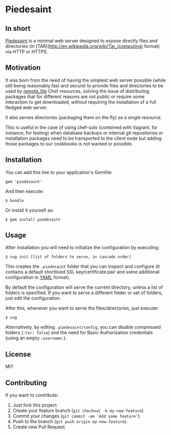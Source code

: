 # Piedesaint

## In short

[Piedesaint](https://github.com/tnarik/piedesaint) is a minimal web server designed to expose directly files and directories (in [TAR](http://en.wikipedia.org/wiki/Tar_(computing) format) via HTTP or HTTPS.

## Motivation

It was born from the need of having the simplest web server possible (while still being reasonably fast and secure) to provide files and directories to be used by [remote_file](http://docs.opscode.com/resource_remote_file.html) Chef resources, solving the issue of distributing packages that for different reasons are not public or require some interaction to get downloaded, without requiring the installation of a full fledged web server.

It also serves directories (packaging them on the fly) as a single resource.

This is useful in the case of using chef-solo (combined with Vagrant, for instance, for testing) when database backups or internal git repositories or installation packages need to be transported to the client node but adding those packages to our cookbooks is not wanted or possible.

## Installation

You can add this line to your application's Gemfile:

	gem 'piedesaint'

And then execute:

    $ bundle

Or install it yourself as:

    $ gem install piedesaint

## Usage

After installation you will need to initialize the configuration by executing:
	
	$ sug init [list of folders to serve, in cascade order]

This creates the ```.piedesaint``` folder that you can inspect and configure (it contains a default shortlived SSL key/certificate pair and some additional configuration in [YAML](http://en.wikipedia.org/wiki/YAML) format).

By default the configuration will serve the current directory, unless a list of folders is specified. If you want to serve a different folder or set of folders, just edit the configuration.

After this, whenever you want to serve the files/directories, just execute:

	$ sug

Alternatively, by editing ```.piedesaint/config```, you can disable compressed folders (```:tar: false```) and the need for Basic Authorization credentials (using an empty ```:username:```).

## License

MIT

## Contributing

If you want to contribute:

1. Just fork this project.
2. Create your feature branch (`git checkout -b my-new-feature`).
3. Commit your changes (`git commit -am 'Add some feature'`).
4. Push to the branch (`git push origin my-new-feature`).
5. Create new Pull Request.
